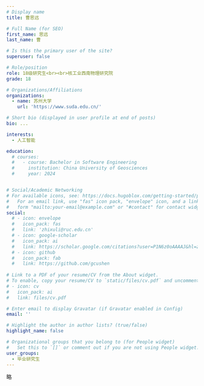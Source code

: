 ```yaml
---
# Display name
title: 曹思远

# Full Name (for SEO)
first_name: 思远
last_name: 曹

# Is this the primary user of the site?
superuser: false

# Role/position
role: 18级研究生<br><br>核工业西南物理研究院
grade: 18

# Organizations/Affiliations
organizations:
  - name: 苏州大学
    url: 'https://www.suda.edu.cn/'

# Short bio (displayed in user profile at end of posts)
bio: ...

interests:
  - 人工智能

education:
  # courses:
  #   - course: Bachelor in Software Engineering
  #     institution: China University of Geosciences
  #     year: 2024


# Social/Academic Networking
# For available icons, see: https://docs.hugoblox.com/getting-started/page-builder/#icons
#   For an email link, use "fas" icon pack, "envelope" icon, and a link in the
#   form "mailto:your-email@example.com" or "#contact" for contact widget.
social:
  # - icon: envelope
  #   icon_pack: fas
  #   link: 'zhixuli@ruc.edu.cn'
  # - icon: google-scholar
  #   icon_pack: ai
  #   link: https://scholar.google.com/citations?user=P1N6z0oAAAAJ&hl=zh-CN&oi=ao
  # - icon: github
  #   icon_pack: fab
  #   link: https://github.com/gcushen
  
# Link to a PDF of your resume/CV from the About widget.
# To enable, copy your resume/CV to `static/files/cv.pdf` and uncomment the lines below.
# - icon: cv
#   icon_pack: ai
#   link: files/cv.pdf

# Enter email to display Gravatar (if Gravatar enabled in Config)
email: ''

# Highlight the author in author lists? (true/false)
highlight_name: false

# Organizational groups that you belong to (for People widget)
#   Set this to `[]` or comment out if you are not using People widget.
user_groups:
  - 毕业研究生
---
```


略